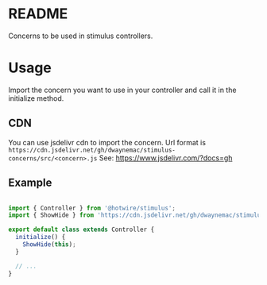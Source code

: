 # README
Concerns to be used in stimulus controllers.

# Usage

Import the concern you want to use in your controller and call it in the initialize method.

## CDN
You can use jsdelivr cdn to import the concern.
Url format is `https://cdn.jsdelivr.net/gh/dwaynemac/stimulus-concerns/src/<concern>.js`
See: https://www.jsdelivr.com/?docs=gh

## Example
```js

import { Controller } from '@hotwire/stimulus';
import { ShowHide } from 'https://cdn.jsdelivr.net/gh/dwaynemac/stimulus-concerns@0.1/src/showHide.min.js';

export default class extends Controller {
  initialize() {
    ShowHide(this);
  }

  // ...
}

```
